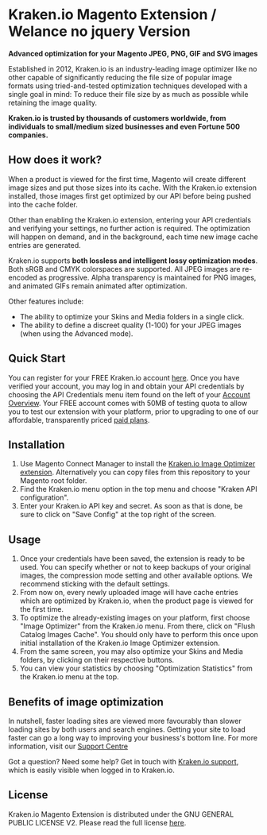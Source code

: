 # Kraken.io Magento Extension / Welance no jquery Version

**Advanced optimization for your Magento JPEG, PNG, GIF and SVG images**

Established in 2012, Kraken.io is an industry-leading image optimizer like no other capable of significantly reducing the file size of popular image formats using tried-and-tested optimization techniques developed with a single goal in mind: To reduce their file size by as much as possible while retaining the image quality.

**Kraken.io is trusted by thousands of customers worldwide, from individuals to small/medium sized businesses and even Fortune 500 companies.**

## How does it work?

When a product is viewed for the first time, Magento will create different image sizes and put those sizes into its cache. With the Kraken.io extension installed, those images first get optimized by our API before being pushed into the cache folder.

Other than enabling the Kraken.io extension, entering your API credentials and verifying your settings, no further action is required. The optimization will happen on demand, and in the background, each time new image cache entries are generated.

Kraken.io supports **both lossless and intelligent lossy optimization modes**. Both sRGB and CMYK colorspaces are supported. All JPEG images are re-encoded as progressive. Alpha transparency is maintained for PNG images, and animated GIFs remain animated after optimization.

Other features include:

- The ability to optimize your Skins and Media folders in a single click.
- The ability to define a discreet quality (1-100) for your JPEG images (when using the Advanced mode).

## Quick Start

You can register for your FREE Kraken.io account [here](https://kraken.io/signup). Once you have verified your account, you may log in and obtain your API credentials by choosing the API Credentials menu item found on the left of your [Account Overview](https://kraken.io/account/api-credentials). Your FREE account comes with 50MB of testing quota to allow you to test our extension with your platform, prior to upgrading to one of our affordable, transparently priced [paid plans](https://kraken.io/plans).

## Installation

1. Use Magento Connect Manager to install the [Kraken.io Image Optimizer extension](http://www.magentocommerce.com/magento-connect/catalog/product/view/id/29332/). Alternatively you can copy files from this repository to your Magento root folder.
2. Find the Kraken.io menu option in the top menu and choose "Kraken API configuration".
3. Enter your Kraken.io API key and secret. As soon as that is done, be sure to click on "Save Config" at the top right of the screen.

## Usage

1. Once your credentials have been saved, the extension is ready to be used. You can specify whether or not to keep backups of your original images, the compression mode setting and other available options. We recommend sticking with the default settings.
2. From now on, every newly uploaded image will have cache entries which are optimized by Kraken.io, when the product page is viewed for the first time.
3. To optimize the already-existing images on your platform, first choose "Image Optimizer" from the Kraken.io menu. From there, click on "Flush Catalog Images Cache". You should only have to perform this once upon initial installation of the Kraken.io Image Optimizer extension.
4. From the same screen, you may also optimize your Skins and Media folders, by clicking on their respective buttons.
5. You can view your statistics by choosing "Optimization Statistics" from the Kraken.io menu at the top.

## Benefits of image optimization

In nutshell, faster loading sites are viewed more favourably than slower loading sites by both users and search engines. Getting your site to load faster can go a long way to improving your business's bottom line. For more information, visit our [Support Centre](https://support.kraken.io/general/how-can-krakenio-help-to-boost-my-websites-search-ranking)

Got a question? Need some help? Get in touch with [Kraken.io support](https://support.kraken.io), which is easily visible when logged in to Kraken.io.

## License

Kraken.io Magento Extension is distributed under the GNU GENERAL PUBLIC LICENSE V2. Please read the full license [here](https://github.com/kraken-io/kraken-magento/blob/master/LICENSE).
